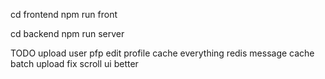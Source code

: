 cd frontend
npm run front

cd backend
npm run server


TODO
upload user pfp  edit profile
cache everything redis
message cache batch upload 
fix scroll
ui better 
